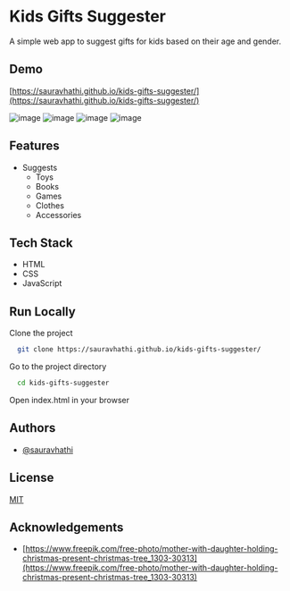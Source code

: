 # Kids Gifts Suggester

A simple web app to suggest gifts for kids based on their age and gender.

## Demo

[https://sauravhathi.github.io/kids-gifts-suggester/](https://sauravhathi.github.io/kids-gifts-suggester/)

![image](https://user-images.githubusercontent.com/61316762/196774128-e1c7979e-4d7e-476a-ac46-e785e7a4730e.png)
![image](https://user-images.githubusercontent.com/61316762/196774075-be347df7-a77a-4721-b6d2-c963321145c8.png)
![image](https://user-images.githubusercontent.com/61316762/196774338-1407c3ff-e946-49a8-bb46-7f2f1ac0b957.png)
![image](https://user-images.githubusercontent.com/61316762/196774414-fbdb03e3-cd2b-48d4-8b12-528e19dc6abc.png)

## Features

- Suggests
    - Toys
    - Books
    - Games
    - Clothes
    - Accessories

## Tech Stack

- HTML
- CSS
- JavaScript

## Run Locally

Clone the project

```bash
  git clone https://sauravhathi.github.io/kids-gifts-suggester/
```

Go to the project directory

```bash
  cd kids-gifts-suggester
```

Open index.html in your browser

## Authors

- [@sauravhathi](https://www.github.com/sauravhathi)

## License

[MIT](https://choosealicense.com/licenses/mit/)

## Acknowledgements

- [https://www.freepik.com/free-photo/mother-with-daughter-holding-christmas-present-christmas-tree_1303-30313](https://www.freepik.com/free-photo/mother-with-daughter-holding-christmas-present-christmas-tree_1303-30313)
